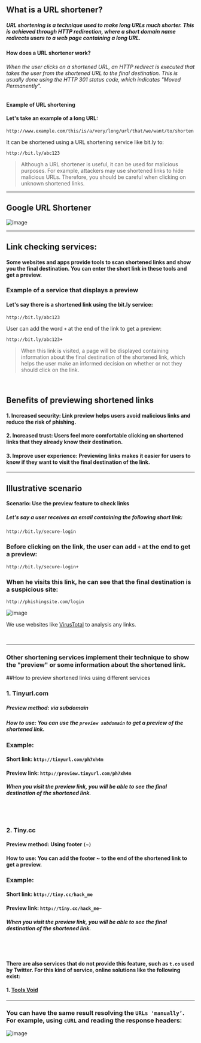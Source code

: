## What is a URL shortener?

##### URL shortening is a technique used to make long URLs much shorter. This is achieved through HTTP redirection, where a short domain name redirects users to a web page containing a long URL.

#### How does a URL shortener work?

###### When the user clicks on a shortened URL, an HTTP redirect is executed that takes the user from the shortened URL to the final destination. This is usually done using the HTTP 301 status code, which indicates "Moved Permanently".

#### Example of URL shortening

#### Let's take an example of a long URL:

```
http://www.example.com/this/is/a/very/long/url/that/we/want/to/shorten
```

It can be shortened using a URL shortening service like bit.ly to:


```
http://bit.ly/abc123
```

> Although a URL shortener is useful, it can be used for malicious purposes. For example, attackers may use shortened links to hide malicious URLs. Therefore, you should be careful when clicking on unknown shortened links.


--------

##  Google URL Shortener

![image](https://github.com/user-attachments/assets/d09a0e2a-643c-4e58-a509-ca56fcaf63e0)

----

## Link checking services:
 
#### Some websites and apps provide tools to scan shortened links and show you the final destination. You can enter the short link in these tools and get a preview.

### Example of a service that displays a preview

#### Let's say there is a shortened link using the bit.ly service:

```
http://bit.ly/abc123
```


User can add the word ```+``` at the end of the link to get a preview:

```
http://bit.ly/abc123+
```

> When this link is visited, a page will be displayed containing information about the final destination of the shortened link, which helps the user make an informed decision on whether or not they should click on the link.

<br>

## Benefits of previewing shortened links

 #### 1. Increased security: Link preview helps users avoid malicious links and reduce the risk of phishing.
#### 2. Increased trust: Users feel more comfortable clicking on shortened links that they already know their destination.
#### 3. Improve user experience: Previewing links makes it easier for users to know if they want to visit the final destination of the link.

--------

## Illustrative scenario

#### Scenario: Use the preview feature to check links

##### Let's say a user receives an email containing the following short link:

```
http://bit.ly/secure-login
```

### Before clicking on the link, the user can add ```+``` at the end to get a preview:

```
http://bit.ly/secure-login+
```

### When he visits this link, he can see that the final destination is a suspicious site:

```
http://phishingsite.com/login
```


![image](https://github.com/user-attachments/assets/c91b18b3-cb56-4dac-9abf-f201c2efaff4)

We use websites like [VirusTotal](https://www.virustotal.com/gui/home/upload) to analysis any links.


<br>

-------------------

### Other shortening services implement their technique to show the "preview" or some information about the shortened link.



##How to preview shortened links using different services

### 1. Tinyurl.com

##### Preview method: via subdomain

##### How to use: You can use the ```preview subdomain``` to get a preview of the shortened link.
 
 ### Example:
#### Short link: ```http://tinyurl.com/ph7xh4m```
#### Preview link: ```http://preview.tinyurl.com/ph7xh4m```

##### When you visit the preview link, you will be able to see the final destination of the shortened link.



<br>
<br>

### 2. Tiny.cc

#### Preview method: Using footer ```(~)```

 #### How to use: You can add the footer ~ to the end of the shortened link to get a preview.
### Example:
#### Short link: ```http://tiny.cc/hack_me```
#### Preview link: ```http://tiny.cc/hack_me~```

##### When you visit the preview link, you will be able to see the final destination of the shortened link.

<br>
<br>

#### There are also services that do not provide this feature, such as ```t.co``` used by Twitter. For this kind of service, online solutions like the following exist:

#### 1. [Tools Void](https://www.toolsvoid.com/unshorten-url/)

---------------

### You can have the same result resolving the ```URLs 'manually’```. For example, using ```cURL``` and reading the response headers:

![image](https://github.com/user-attachments/assets/da55cd03-a023-4918-a8a4-ff233168fd1a)
















